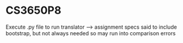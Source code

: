 # CS3650P8

Execute .py file to run translator --> assignment specs said to include bootstrap, but not always needed so may run into comparison errors
